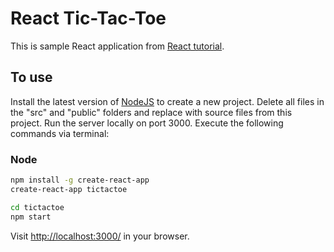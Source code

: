 # React Tic-Tac-Toe
This is sample React application from [React tutorial](https://facebook.github.io/react/tutorial/tutorial.html).

## To use

Install the latest version of [NodeJS](https://nodejs.org/en/) to create a new project. Delete all files in the "src" and "public" folders and replace with source files from this project. Run the server locally on port 3000. Execute the following commands via terminal:

### Node

```sh
npm install -g create-react-app
create-react-app tictactoe

cd tictactoe
npm start
```

Visit <http://localhost:3000/> in your browser.
